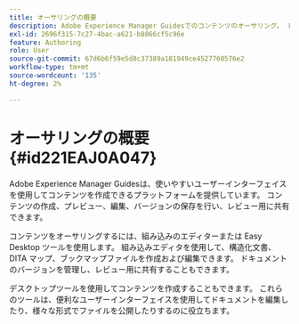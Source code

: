 ```yaml
---
title: オーサリングの概要
description: Adobe Experience Manager Guidesでのコンテンツのオーサリング。 ドキュメントのバージョンを作成、プレビュー、編集、保存し、レビュー用に共有する方法について説明します。
exl-id: 2696f315-7c27-4bac-a621-b8066cf5c96e
feature: Authoring
role: User
source-git-commit: 67d6b6f59e5d8c37389a181949ce4527760576e2
workflow-type: tm+mt
source-wordcount: '135'
ht-degree: 2%

---
```


# オーサリングの概要 {#id221EAJ0A047}

Adobe Experience Manager Guidesは、使いやすいユーザーインターフェイスを使用してコンテンツを作成できるプラットフォームを提供しています。 コンテンツの作成、プレビュー、編集、バージョンの保存を行い、レビュー用に共有できます。

コンテンツをオーサリングするには、組み込みのエディターまたは Easy Desktop ツールを使用します。 組み込みエディタを使用して、構造化文書、DITA マップ、ブックマップファイルを作成および編集できます。 ドキュメントのバージョンを管理し、レビュー用に共有することもできます。

デスクトップツールを使用してコンテンツを作成することもできます。 これらのツールは、便利なユーザーインターフェイスを使用してドキュメントを編集したり、様々な形式でファイルを公開したりするのに役立ちます。


